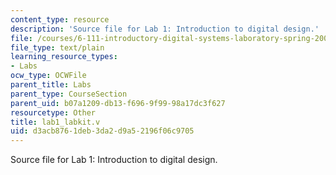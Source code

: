 ```yaml
---
content_type: resource
description: 'Source file for Lab 1: Introduction to digital design.'
file: /courses/6-111-introductory-digital-systems-laboratory-spring-2006/d3acb8761deb3da2d9a52196f06c9705_lab1_labkit.v
file_type: text/plain
learning_resource_types:
- Labs
ocw_type: OCWFile
parent_title: Labs
parent_type: CourseSection
parent_uid: b07a1209-db13-f696-9f99-98a17dc3f627
resourcetype: Other
title: lab1_labkit.v
uid: d3acb876-1deb-3da2-d9a5-2196f06c9705
---
```

Source file for Lab 1: Introduction to digital design.
